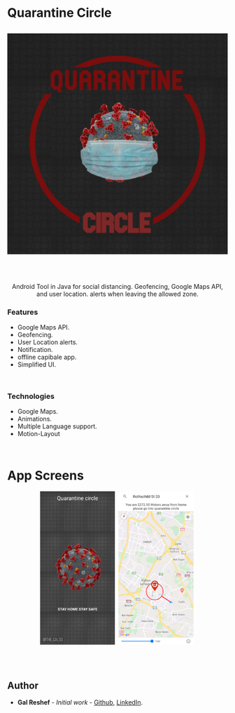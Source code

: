 # Quarantine Circle 
##
<p align="center">
<img src="https://github.com/galsreshef/Quarantine-circle-public/blob/main/Images/logo_quarantine_circle_512.png">
</p>
<br>
</br>


 <p align="center"> 
  Android Tool in Java for social distancing. Geofencing, Google Maps API, and user
location. alerts when leaving the allowed zone.
  </p>

  

### Features  
 - Google Maps API.
 - Geofencing.
 - User Location alerts.
 - Notification.
 - offline capibale app.
 - Simplified UI.
 
<br>

### Technologies 
- Google Maps.
- Animations.
- Multiple Language support.
- Motion-Layout

<br>

# App Screens
<p align="center">
   <a><img src="https://github.com/galsreshef/Quarantine-circle-public/blob/main/Images/screenshot_01.png" height="350" ></a>&nbsp; 
   <a><img src="https://github.com/galsreshef/Quarantine-circle-public/blob/main/Images/screenshot_02.png" height="350"></a>&nbsp;
</p>

<br>
<br>

## Author

* **Gal Reshef** - *Initial work* - [Github](https://github.com/galsreshef), [LinkedIn](https://www.linkedin.com/in/gal-reshef-software-developer/).

